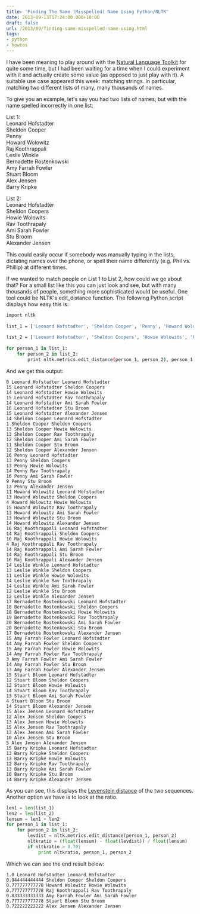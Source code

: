 ```yaml
---
title: 'Finding The Same (Misspelled) Name Using Python/NLTK'
date: 2013-09-13T17:24:00.000+10:00
draft: false
url: /2013/09/finding-same-misspelled-name-using.html
tags: 
- python
- howtos
---
```


I have been meaning to play around with the [Natural Language Toolkit](http://nltk.org/) for quite some time, but I had been waiting for a time when I could experiment with it and actually create some value (as opposed to just play with it). A suitable use case appeared this week: matching strings. In particular, matching two different lists of many, many thousands of names.  
  
To give you an example, let's say you had two lists of names, but with the name spelled incorrectly in one list:  
  
List 1:  
Leonard Hofstadter  
Sheldon Cooper  
Penny  
Howard Wolowitz  
Raj Koothrappali  
Leslie Winkle  
Bernadette Rostenkowski  
Amy Farrah Fowler  
Stuart Bloom  
Alex Jensen  
Barry Kripke  
  
List 2:  
Leonard Hofstadter  
Sheldon Coopers  
Howie Wolowits  
Rav Toothrapaly  
Ami Sarah Fowler  
Stu Broom  
Alexander Jensen  
  
This could easily occur if somebody was manually typing in the lists, dictating names over the phone, or spell their name differently (e.g. Phil vs. Phillip) at different times.  
  
If we wanted to match people on List 1 to List 2, how could we go about that? For a small list like this you can just look and see, but with many thousands of people, something more sophisticated would be useful. One tool could be NLTK's edit\_distance function. The following Python script displays how easy this is:  
  
```bash
import nltk
 
list_1 = ['Leonard Hofstadter', 'Sheldon Cooper', 'Penny', 'Howard Wolowitz', 'Raj Koothrappali', 'Leslie Winkle', 'Bernadette Rostenkowski', 'Amy Farrah Fowler', 'Stuart Bloom', 'Alex Jensen', 'Barry Kripke']
 
list_2 = ['Leonard Hofstadter', 'Sheldon Coopers', 'Howie Wolowits', 'Rav Toothrapaly', 'Ami Sarah Fowler', 'Stu Broom', 'Alexander Jensen']
 
for person_1 in list_1:
    for person_2 in list_2:
        print nltk.metrics.edit_distance(person_1, person_2), person_1, person_2

```  

And we get this output:

```plain
0 Leonard Hofstadter Leonard Hofstadter  
15 Leonard Hofstadter Sheldon Coopers  
14 Leonard Hofstadter Howie Wolowits  
15 Leonard Hofstadter Rav Toothrapaly  
14 Leonard Hofstadter Ami Sarah Fowler  
16 Leonard Hofstadter Stu Broom  
15 Leonard Hofstadter Alexander Jensen  
14 Sheldon Cooper Leonard Hofstadter  
1 Sheldon Cooper Sheldon Coopers  
13 Sheldon Cooper Howie Wolowits  
13 Sheldon Cooper Rav Toothrapaly  
12 Sheldon Cooper Ami Sarah Fowler  
11 Sheldon Cooper Stu Broom  
12 Sheldon Cooper Alexander Jensen  
16 Penny Leonard Hofstadter  
13 Penny Sheldon Coopers  
13 Penny Howie Wolowits  
14 Penny Rav Toothrapaly  
16 Penny Ami Sarah Fowler  
9 Penny Stu Broom  
13 Penny Alexander Jensen  
11 Howard Wolowitz Leonard Hofstadter  
13 Howard Wolowitz Sheldon Coopers  
4 Howard Wolowitz Howie Wolowits  
15 Howard Wolowitz Rav Toothrapaly  
13 Howard Wolowitz Ami Sarah Fowler  
13 Howard Wolowitz Stu Broom  
14 Howard Wolowitz Alexander Jensen  
16 Raj Koothrappali Leonard Hofstadter  
14 Raj Koothrappali Sheldon Coopers  
16 Raj Koothrappali Howie Wolowits  
4 Raj Koothrappali Rav Toothrapaly  
14 Raj Koothrappali Ami Sarah Fowler  
14 Raj Koothrappali Stu Broom  
16 Raj Koothrappali Alexander Jensen  
14 Leslie Winkle Leonard Hofstadter  
13 Leslie Winkle Sheldon Coopers  
11 Leslie Winkle Howie Wolowits  
14 Leslie Winkle Rav Toothrapaly  
14 Leslie Winkle Ami Sarah Fowler  
12 Leslie Winkle Stu Broom  
12 Leslie Winkle Alexander Jensen  
17 Bernadette Rostenkowski Leonard Hofstadter  
18 Bernadette Rostenkowski Sheldon Coopers  
18 Bernadette Rostenkowski Howie Wolowits  
19 Bernadette Rostenkowski Rav Toothrapaly  
20 Bernadette Rostenkowski Ami Sarah Fowler  
20 Bernadette Rostenkowski Stu Broom  
17 Bernadette Rostenkowski Alexander Jensen  
15 Amy Farrah Fowler Leonard Hofstadter  
14 Amy Farrah Fowler Sheldon Coopers  
15 Amy Farrah Fowler Howie Wolowits  
14 Amy Farrah Fowler Rav Toothrapaly  
3 Amy Farrah Fowler Ami Sarah Fowler  
14 Amy Farrah Fowler Stu Broom  
13 Amy Farrah Fowler Alexander Jensen  
15 Stuart Bloom Leonard Hofstadter  
12 Stuart Bloom Sheldon Coopers  
12 Stuart Bloom Howie Wolowits  
14 Stuart Bloom Rav Toothrapaly  
13 Stuart Bloom Ami Sarah Fowler  
4 Stuart Bloom Stu Broom  
14 Stuart Bloom Alexander Jensen  
15 Alex Jensen Leonard Hofstadter  
12 Alex Jensen Sheldon Coopers  
13 Alex Jensen Howie Wolowits  
15 Alex Jensen Rav Toothrapaly  
13 Alex Jensen Ami Sarah Fowler  
10 Alex Jensen Stu Broom  
5 Alex Jensen Alexander Jensen  
15 Barry Kripke Leonard Hofstadter  
13 Barry Kripke Sheldon Coopers  
13 Barry Kripke Howie Wolowits  
12 Barry Kripke Rav Toothrapaly  
13 Barry Kripke Ami Sarah Fowler  
10 Barry Kripke Stu Broom  
14 Barry Kripke Alexander Jensen  
```

As you can see, this displays the [Levenstein distance](http://en.wikipedia.org/wiki/Levenshtein_distance) of the two sequences. Another option we have is to look at the ratio.  
  
```python
len1 = len(list_1)
len2 = len(list_2)
lensum = len1 + len2
for person_1 in list_1:
    for person_2 in list_2:
        levdist = nltk.metrics.edit_distance(person_1, person_2)
        nltkratio = (float(lensum) - float(levdist)) / float(lensum)
        if nltkratio > 0.70:
            print nltkratio, person_1, person_2

```  

Which we can see the end result below:

```plain
1.0 Leonard Hofstadter Leonard Hofstadter  
0.944444444444 Sheldon Cooper Sheldon Coopers  
0.777777777778 Howard Wolowitz Howie Wolowits  
0.777777777778 Raj Koothrappali Rav Toothrapaly  
0.833333333333 Amy Farrah Fowler Ami Sarah Fowler  
0.777777777778 Stuart Bloom Stu Broom  
0.722222222222 Alex Jensen Alexander Jensen
```